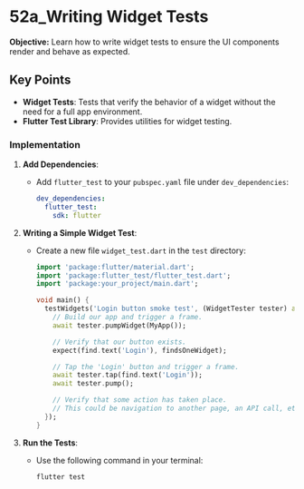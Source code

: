 # 52a_Writing Widget Tests

**Objective:** Learn how to write widget tests to ensure the UI components render and behave as expected.

## Key Points

- **Widget Tests**: Tests that verify the behavior of a widget without the need for a full app environment.
- **Flutter Test Library**: Provides utilities for widget testing.

### Implementation

1. **Add Dependencies**:
   - Add `flutter_test` to your `pubspec.yaml` file under `dev_dependencies`:

     ```yaml
     dev_dependencies:
       flutter_test:
         sdk: flutter
     ```

2. **Writing a Simple Widget Test**:
   - Create a new file `widget_test.dart` in the `test` directory:

     ```dart
     import 'package:flutter/material.dart';
     import 'package:flutter_test/flutter_test.dart';
     import 'package:your_project/main.dart';

     void main() {
       testWidgets('Login button smoke test', (WidgetTester tester) async {
         // Build our app and trigger a frame.
         await tester.pumpWidget(MyApp());

         // Verify that our button exists.
         expect(find.text('Login'), findsOneWidget);

         // Tap the 'Login' button and trigger a frame.
         await tester.tap(find.text('Login'));
         await tester.pump();

         // Verify that some action has taken place.
         // This could be navigation to another page, an API call, etc.
       });
     }
     ```

3. **Run the Tests**:
   - Use the following command in your terminal:

     ```bash
     flutter test
     ```
